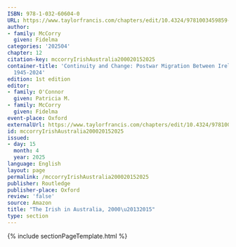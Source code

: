 ```yaml
---
ISBN: 978-1-032-60604-0
URL: https://www.taylorfrancis.com/chapters/edit/10.4324/9781003459859-15/irish-australia-2000%E2%80%932015-fidelma-mccorry
author:
- family: McCorry
  given: Fidelma
categories: '202504'
chapter: 12
citation-key: mccorryIrishAustralia200020152025
container-title: 'Continuity and Change: Postwar Migration Between Ireland and Australia
  1945-2024'
edition: 1st edition
editor:
- family: O'Connor
  given: Patricia M.
- family: McCorry
  given: Fidelma
event-place: Oxford
externalUrl: https://www.taylorfrancis.com/chapters/edit/10.4324/9781003459859-15/irish-australia-2000%E2%80%932015-fidelma-mccorry
id: mccorryIrishAustralia200020152025
issued:
- day: 15
  month: 4
  year: 2025
language: English
layout: page
permalink: /mccorryIrishAustralia200020152025
publisher: Routledge
publisher-place: Oxford
review: 'false'
source: Amazon
title: "The Irish in Australia, 2000\u20132015"
type: section
---
```

{% include sectionPageTemplate.html %}